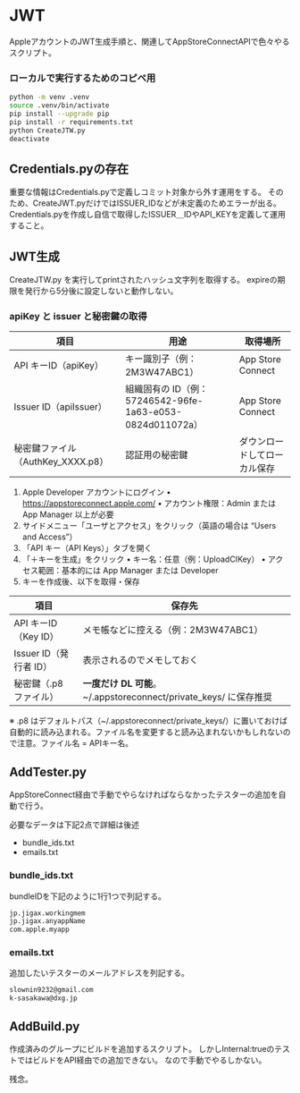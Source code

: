 # JWT
AppleアカウントのJWT生成手順と、関連してAppStoreConnectAPIで色々やるスクリプト。


### ローカルで実行するためのコピペ用

```bash
python -m venv .venv
source .venv/bin/activate
pip install --upgrade pip
pip install -r requirements.txt
python CreateJTW.py
deactivate
```

## Credentials.pyの存在
重要な情報はCredentials.pyで定義しコミット対象から外す運用をする。
そのため、CreateJWT.pyだけではISSUER_IDなどが未定義のためエラーが出る。
Credentials.pyを作成し自信で取得したISSUER＿IDやAPI_KEYを定義して運用すること。


## JWT生成
CreateJTW.py を実行してprintされたハッシュ文字列を取得する。
expireの期限を発行から5分後に設定しないと動作しない。

### apiKey と issuer と秘密鍵の取得

|**項目**|**用途**|**取得場所**|
|---|---|---|
|API キーID（apiKey）|キー識別子（例：2M3W47ABC1）|App Store Connect|
|Issuer ID（apiIssuer）|組織固有の ID（例：57246542-96fe-1a63-e053-0824d011072a）|App Store Connect|
|秘密鍵ファイル（AuthKey_XXXX.p8）|認証用の秘密鍵|ダウンロードしてローカル保存|

1. Apple Developer アカウントにログイン
	•	https://appstoreconnect.apple.com/
	•	アカウント権限：Admin または App Manager 以上が必要
2. サイドメニュー「ユーザとアクセス」をクリック（英語の場合は “Users and Access”）
3. 「API キー（API Keys）」タブを開く
4. 「＋キーを生成」をクリック
	•	キー名：任意（例：UploadCIKey）
	•	アクセス範囲：基本的には App Manager または Developer
5. キーを作成後、以下を取得・保存

|**項目**|**保存先**|
|---|---|
|API キーID（Key ID）|メモ帳などに控える（例：2M3W47ABC1）|
|Issuer ID（発行者 ID）|表示されるのでメモしておく|
|秘密鍵（.p8 ファイル）|**一度だけ DL 可能**。~/.appstoreconnect/private_keys/ に保存推奨|

※ .p8 はデフォルトパス（~/.appstoreconnect/private_keys/）に置いておけば自動的に読み込まれる。ファイル名を変更すると読み込まれないかもしれないので注意。ファイル名 = APIキー名。


## AddTester.py
AppStoreConnect経由で手動でやらなければならなかったテスターの追加を自動で行う。

必要なデータは下記2点で詳細は後述
- bundle_ids.txt
- emails.txt

### bundle_ids.txt

bundleIDを下記のように1行1つで列記する。

```txt
jp.jigax.workingmem
jp.jigax.anyappName
com.apple.myapp
```

### emails.txt
追加したいテスターのメールアドレスを列記する。

```txt
slownin9232@gmail.com
k-sasakawa@dxg.jp
```

## AddBuild.py
作成済みのグループにビルドを追加するスクリプト。
しかしInternal:trueのテストではビルドをAPI経由での追加できない。
なので手動でやるしかない。


残念。


